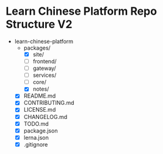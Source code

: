 # Learn Chinese Platform Repo Structure V2

- learn-chinese-platform
  - packages/
    - [x] site/
    - [ ] frontend/
    - [ ] gateway/
    - [ ] services/
    - [ ] core/
    - [x] notes/
  - [x] README.md
  - [x] CONTRIBUTING.md
  - [x] LICENSE.md
  - [x] CHANGELOG.md
  - [x] TODO.md
  - [x] package.json
  - [x] lerna.json
  - [x] .gitignore
